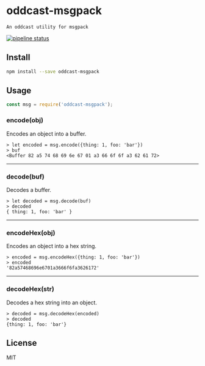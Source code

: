 # oddcast-msgpack

    An oddcast utility for msgpack

[![pipeline status](https://gitlab.com/oddnetworks/oddworks/oddcast-msgpack/badges/master/pipeline.svg)](https://gitlab.com/oddnetworks/oddworks/oddcast-msgpack/commits/master)

Install
-------

```bash
npm install --save oddcast-msgpack
```

Usage
-----

```js
const msg = require('oddcast-msgpack');
```

### encode(obj)

Encodes an object into a buffer.

    > let encoded = msg.encode({thing: 1, foo: 'bar'})
    > buf
    <Buffer 82 a5 74 68 69 6e 67 01 a3 66 6f 6f a3 62 61 72>

-------------------------------------------------------
### decode(buf)

Decodes a buffer.

    > let decoded = msg.decode(buf)
    > decoded
    { thing: 1, foo: 'bar' }

-------------------------------------------------------
### encodeHex(obj)

Encodes an object into a hex string.

    > encoded = msg.encodeHex({thing: 1, foo: 'bar'})
    > encoded
    '82a57468696e6701a3666f6fa3626172'

-------------------------------------------------------
### decodeHex(str)

Decodes a hex string into an object.

    > decoded = msg.decodeHex(encoded)
    > decoded
    {thing: 1, foo: 'bar'}

License
-------

MIT
